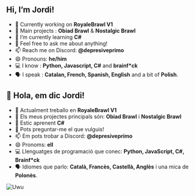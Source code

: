 ## Hi, I’m Jordi!


- 🔭 Currently working on **RoyaleBrawl V1**
- 🫡 Main projects : **Obiad Brawl** & **Nostalgic Brawl**
- 🌱 I’m currently learning **C#**
- 💬 Feel free to ask me about anything!
- 📫 Reach me on Discord: **@depresiveprimo**
- 😄 Pronouns: **he/him**
- 💻 I know : **Python, Javascript, C#** and **brainf*ck**
- 🗣️ I speak : **Catalan, French, Spanish, English** and a bit of **Polish**.

## 👋 Hola, em dic Jordi!
- 🔭 Actualment treballo en **RoyaleBrawl V1**
- 🫡 Els meus projectes principals són: **Obiad Brawl** i **Nostalgic Brawl**
- 🌱 Estic aprenent **C#**
- 💬 Pots preguntar-me el que vulguis!
- 📫 Em pots trobar a Discord: **@depresiveprimo**
- 😄 Pronoms: **ell**
- 💻 Llenguatges de programació que conec: **Python, JavaScript, C#, Brainf*ck**
- 🗣️ Idiomes que parlo: **Català, Francès, Castellà, Anglès** i una mica de **Polonès**.
 
![Uwu](https://komarev.com/ghpvc/?username=Super-brawl-team)
